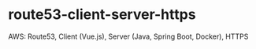 # route53-client-server-https  
AWS: Route53, Client (Vue.js), Server (Java, Spring Boot, Docker), HTTPS

